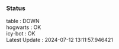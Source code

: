 ### Status


table : DOWN  
hogwarts : OK  
icy-bot : OK  
Latest Update : 2024-07-12 13:11:57.946421
